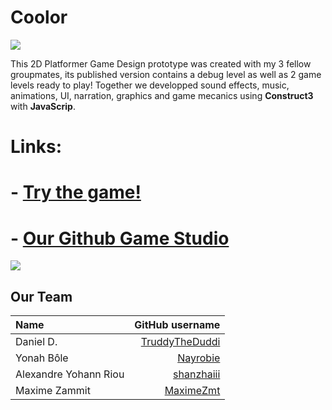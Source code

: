 # Coolor

<img src="https://pictshare.net/y9odxj.png">

This 2D Platformer Game Design prototype was created with my 3 fellow groupmates, its published version contains a debug level as well as 2 game levels ready to play! Together we developped sound effects, music, animations, UI, narration, graphics and game mecanics using **Construct3** with **JavaScrip**. 

# Links:
# - [Try the game!](https://maximezmt.itch.io/coolor)
# - [Our Github Game Studio](https://github.com/RabbitStudiosCH)
 
<img src="https://pictshare.net/xcz77n.jpg">


## Our Team
| Name                    |                                     GitHub username |
| :---------------------- | --------------------------------------------------: |
| Daniel D.               | [TruddyTheDuddi](https://github.com/TruddyTheDuddi) |
| Yonah Bôle              |             [Nayrobie](https://github.com/Nayrobie) |
| Alexandre Yohann Riou   |         [shanzhaiii](https://github.com/shanzhaiii) |
| Maxime Zammit           |           [MaximeZmt](https://github.com/MaximeZmt) |
